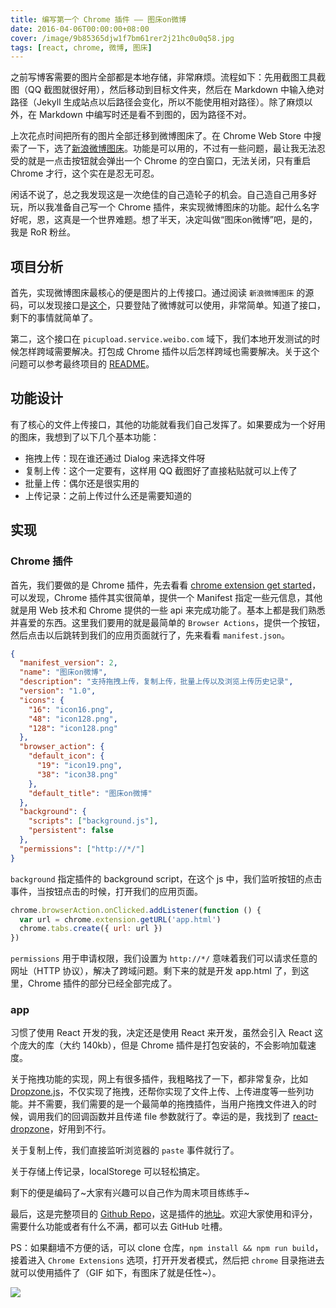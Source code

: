 ```yaml
---
title: 编写第一个 Chrome 插件 —— 图床on微博
date: 2016-04-06T00:00:00+08:00
cover: /image/9b85365djw1f7bm61rer2j21hc0u0q58.jpg
tags: [react, chrome, 微博, 图床]
---
```


之前写博客需要的图片全部都是本地存储，非常麻烦。流程如下：先用截图工具截图（QQ 截图就很好用），然后移动到目标文件夹，然后在 Markdown 中输入绝对路径（Jekyll 生成站点以后路径会变化，所以不能使用相对路径）。除了麻烦以外，在 Markdown 中编写时还是看不到图的，因为路径不对。

上次花点时间把所有的图片全部迁移到微博图床了。在 Chrome Web Store 中搜索了一下，选了[新浪微博图床](https://chrome.google.com/webstore/detail/%E6%96%B0%E6%B5%AA%E5%BE%AE%E5%8D%9A%E5%9B%BE%E5%BA%8A/fdfdnfpdplfbbnemmmoklbfjbhecpnhf?utm_source=chrome-ntp-icon)。功能是可以用的，不过有一些问题，最让我无法忍受的就是一点击按钮就会弹出一个 Chrome 的空白窗口，无法关闭，只有重启 Chrome 才行，这个实在是忍无可忍。

闲话不说了，总之我发现这是一次绝佳的自己造轮子的机会。自己造自己用多好玩，所以我准备自己写一个 Chrome 插件，来实现微博图床的功能。起什么名字好呢，恩，这真是一个世界难题。想了半天，决定叫做“图床on微博”吧，是的，我是 RoR 粉丝。

<!--more-->

## 项目分析

首先，实现微博图床最核心的便是图片的上传接口。通过阅读 `新浪微博图床` 的源码，可以发现接口是[这个](http://picupload.service.weibo.com/interface)，只要登陆了微博就可以使用，非常简单。知道了接口，剩下的事情就简单了。

第二，这个接口在 `picupload.service.weibo.com` 域下，我们本地开发测试的时候怎样跨域需要解决。打包成 Chrome 插件以后怎样跨域也需要解决。关于这个问题可以参考最终项目的 [README](https://github.com/cj1128/pic-on-weibo)。

## 功能设计

有了核心的文件上传接口，其他的功能就看我们自己发挥了。如果要成为一个好用的图床，我想到了以下几个基本功能：

- 拖拽上传：现在谁还通过 Dialog 来选择文件呀
- 复制上传：这个一定要有，这样用 QQ 截图好了直接粘贴就可以上传了
- 批量上传：偶尔还是很实用的
- 上传记录：之前上传过什么还是需要知道的

## 实现

### Chrome 插件

首先，我们要做的是 Chrome 插件，先去看看 [chrome extension get started](https://developer.chrome.com/extensions/getstarted)，可以发现，Chrome 插件其实很简单，提供一个 Manifest 指定一些元信息，其他就是用 Web 技术和 Chrome 提供的一些 api 来完成功能了。基本上都是我们熟悉并喜爱的东西。这里我们要用的就是最简单的 `Browser Actions`，提供一个按钮，然后点击以后跳转到我们的应用页面就行了，先来看看 `manifest.json`。

```json
{
  "manifest_version": 2,
  "name": "图床on微博",
  "description": "支持拖拽上传，复制上传，批量上传以及浏览上传历史记录",
  "version": "1.0",
  "icons": {
    "16": "icon16.png",
    "48": "icon128.png",
    "128": "icon128.png"
  },
  "browser_action": {
    "default_icon": {
      "19": "icon19.png",
      "38": "icon38.png"
    },
    "default_title": "图床on微博"
  },
  "background": {
    "scripts": ["background.js"],
    "persistent": false
  },
  "permissions": ["http://*/"]
}
```

`background` 指定插件的 background script，在这个 js 中，我们监听按钮的点击事件，当按钮点击的时候，打开我们的应用页面。

```javascript
chrome.browserAction.onClicked.addListener(function () {
  var url = chrome.extension.getURL('app.html')
  chrome.tabs.create({ url: url })
})
```

`permissions` 用于申请权限，我们设置为 `http://*/` 意味着我们可以请求任意的网址（HTTP 协议），解决了跨域问题。剩下来的就是开发 app.html 了，到这里，Chrome 插件的部分已经全部完成了。

### app

习惯了使用 React 开发的我，决定还是使用 React 来开发，虽然会引入 React 这个庞大的库（大约 140kb），但是 Chrome 插件是打包安装的，不会影响加载速度。

关于拖拽功能的实现，网上有很多插件，我粗略找了一下，都非常复杂，比如 [Dropzone.js](http://www.dropzonejs.com/)，不仅实现了拖拽，还帮你实现了文件上传、上传进度等一些列功能。并不需要，我们需要的是一个最简单的拖拽插件，当用户拖拽文件进入的时候，调用我们的回调函数并且传递 file 参数就行了。幸运的是，我找到了 [react-dropzone](https://github.com/okonet/react-dropzone)，好用到不行。

关于复制上传，我们直接监听浏览器的 `paste` 事件就行了。

关于存储上传记录，localStorege 可以轻松搞定。

剩下的便是编码了~大家有兴趣可以自己作为周末项目练练手~

最后，这是完整项目的 [Github Repo](https://github.com/cj1128/pic-on-weibo)，这是插件的[地址](https://chrome.google.com/webstore/detail/%E5%9B%BE%E5%BA%8Aon%E5%BE%AE%E5%8D%9A/opblldeehobgiedgjgamaklagilmkagc/related)。欢迎大家使用和评分，需要什么功能或者有什么不满，都可以去 GitHub 吐槽。

PS：如果翻墙不方便的话，可以 clone 仓库，`npm install && npm run build`，接着进入 `Chrome Extensions` 选项，打开开发者模式，然后把 `chrome` 目录拖进去就可以使用插件了（GIF 如下，有图床了就是任性~）。

![](/image/9b85365djw1f2twd1698tg21a90p51ky.gif)
